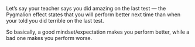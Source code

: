 Let’s say your teacher says you did amazing on the last test — the Pygmalion effect states that you will perform better next time than when your told you did terrible on the last test.

So basically, a good mindset/expectation makes you perform better, while a bad one makes you perform worse.


